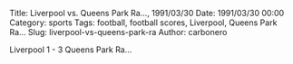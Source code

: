 Title: Liverpool vs. Queens Park Ra…, 1991/03/30
Date: 1991/03/30 00:00
Category: sports
Tags: football, football scores, Liverpool, Queens Park Ra…
Slug: liverpool-vs-queens-park-ra
Author: carbonero


Liverpool 1 - 3 Queens Park Ra…
